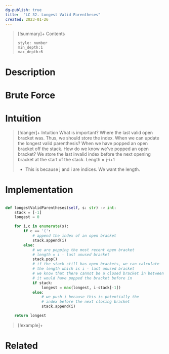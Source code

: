 ```yaml
---
dg-publish: true
title:  "LC 32. Longest Valid Parentheses"
created: 2023-01-26
---
```


>[!summary]+ Contents
>```toc
>style: number
>min_depth:1
>max_depth:6
>```

# Description

# Brute Force
# Intuition

>[!danger]+ Intuition
>What is important? Where the last valid open bracket was.
>Thus, we should store the index.
>When we can update the longest valid parenthesis?
>When we have popped an open bracket off the stack.
>How do we know we've popped an open bracket?
>We store the last invalid index before the next opening bracket at the start of the stack.
>Length = j-i+1
>- This is because j and i are indices. We want the length. 

# Implementation
```python

def longestValidParentheses(self, s: str) -> int:
	stack = [-1]
	longest = 0

	for i,c in enumerate(s):
		if c == '(':
			# append the index of an open bracket
			stack.append(i)
		else:
			# we are popping the most recent open bracket
			# length = i - last unused bracket
			stack.pop()
			# if the stack still has open brackets, we can calculate 
			# the length which is i - last unused bracket
			# we know that there cannot be a closed bracket in between because
			# it would have popped the bracket before in
			if stack:
				longest = max(longest, i-stack[-1])
			else:
				# we push i because this is potentially the 
				# index before the next closing bracket
				stack.append(i)

	return longest
```

>[!example]+ 


# Related
